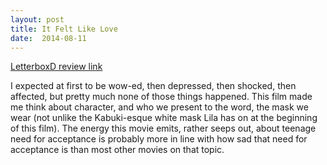 ```yaml
---
layout: post
title: It Felt Like Love 
date:  2014-08-11 
---
```

 
[LetterboxD review link](http://letterboxd.com/samarthbhaskar/film/it-felt-like-love/)

 I expected at first to be wow-ed, then depressed, then shocked, then affected, but pretty much none of those things happened. This film made me think about character, and who we present to the word, the mask we wear (not unlike the Kabuki-esque white mask Lila has on at the beginning of this film). The energy this movie emits, rather seeps out, about teenage need for acceptance is probably more in line with how sad that need for acceptance is than most other movies on that topic.
